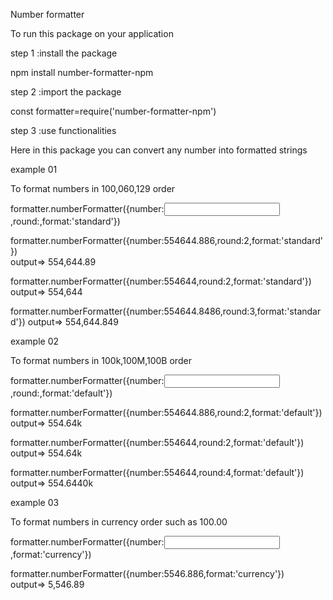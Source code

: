 Number formatter

To run this package on your application 

step 1 :install the package

npm install number-formatter-npm


step 2 :import the package

const formatter=require('number-formatter-npm')


step 3 :use functionalities

Here in this package you can convert any number into formatted strings 


example 01

To format numbers in 100,060,129 order 

formatter.numberFormatter({number:<input number>,round:<number of decimal places>,format:'standard'})

formatter.numberFormatter({number:554644.886,round:2,format:'standard'})  
output=> 554,644.89

formatter.numberFormatter({number:554644,round:2,format:'standard'})  
output=> 554,644

formatter.numberFormatter({number:554644.8486,round:3,format:'standard'})
output=> 554,644.849


example 02

To format numbers in 100k,100M,100B order 

formatter.numberFormatter({number:<input number>,round:<number of decimal places>,format:'default'})

formatter.numberFormatter({number:554644.886,round:2,format:'default'})  
output=> 554.64k

formatter.numberFormatter({number:554644,round:2,format:'default'}) 
output=> 554.64k

formatter.numberFormatter({number:554644,round:4,format:'default'}) 
output=> 554.6440k


example 03

To format numbers in currency order such as 100.00

formatter.numberFormatter({number:<input number>,format:'currency'})

formatter.numberFormatter({number:5546.886,format:'currency'})  
output=> 5,546.89